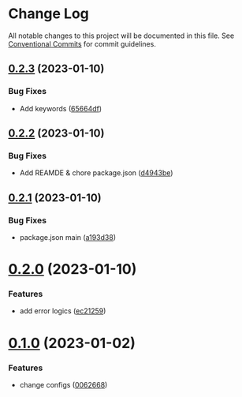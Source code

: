 # Change Log

All notable changes to this project will be documented in this file.
See [Conventional Commits](https://conventionalcommits.org) for commit guidelines.

## [0.2.3](https://github.com/toss/packlint/compare/v0.2.2...v0.2.3) (2023-01-10)

### Bug Fixes

* Add keywords ([65664df](https://github.com/toss/packlint/commit/65664dfc807502a3dc0f21650b4c26ed5995f800))

## [0.2.2](https://github.com/toss/packlint/compare/v0.2.1...v0.2.2) (2023-01-10)

### Bug Fixes

* Add REAMDE & chore package.json ([d4943be](https://github.com/toss/packlint/commit/d4943be5026a080d86dd33012b5c5279a64a6454))

## [0.2.1](https://github.com/toss/packlint/compare/v0.2.0...v0.2.1) (2023-01-10)

### Bug Fixes

* package.json main ([a193d38](https://github.com/toss/packlint/commit/a193d380078d6b04accb165be15f9bd7de8a97b1))

# [0.2.0](https://github.com/toss/packlint/compare/v0.1.0...v0.2.0) (2023-01-10)

### Features

* add error logics ([ec21259](https://github.com/toss/packlint/commit/ec2125902eaad2cdee5c4e11ec8c26d60b9aebdc))

# [0.1.0](https://github.com/toss/packlint/compare/v0.0.9...v0.1.0) (2023-01-02)

### Features

* change configs ([0062668](https://github.com/toss/packlint/commit/006266897800c0c34a18b76fe977edec9d2666ad))
